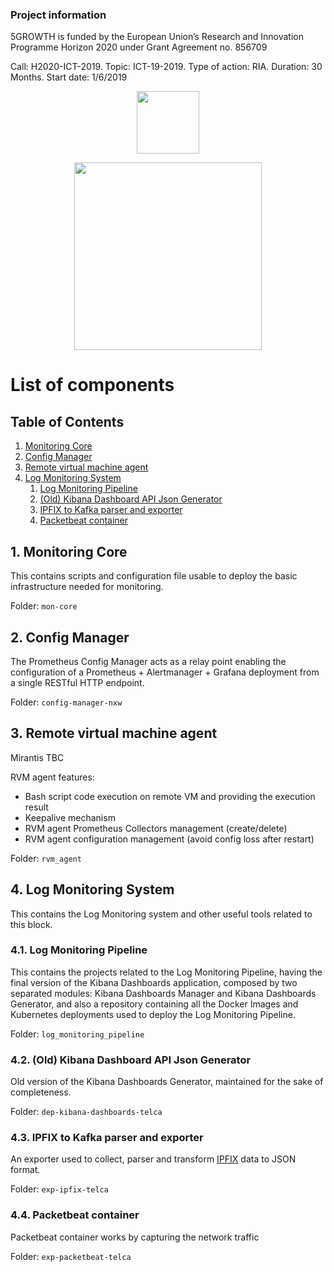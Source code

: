 ### Project information
5GROWTH is funded by the European Union’s Research and Innovation Programme Horizon 2020 under Grant Agreement no. 856709


Call: H2020-ICT-2019. Topic: ICT-19-2019. Type of action: RIA. Duration: 30 Months. Start date: 1/6/2019


<p align="center">
<img src="https://upload.wikimedia.org/wikipedia/commons/b/b7/Flag_of_Europe.svg" width="100px" />
</p>

<p align="center">
<img src="https://5g-ppp.eu/wp-content/uploads/2019/06/5Growth_rgb_horizontal.png" width="300px" />
</p>
 



# List of components

## Table of Contents

1. [Monitoring Core](#monitoring-core)
2. [Config Manager](#config-manager)
3. [Remote virtual machine agent](#rvm-agent)
4. [Log Monitoring System](#log-monitoring)
    1. [Log Monitoring Pipeline](#log-monitoring-pipeline)
    2. [(Old) Kibana Dashboard API Json Generator](#dep-kibana-dashboards-telca)
    3. [IPFIX to Kafka parser and exporter](#exp-ipfix-telca)
    4. [Packetbeat container](#exp-packetbeat-telca)

## 1. Monitoring Core <a name="monitoring-core"></a>

This contains scripts and configuration file usable to deploy the basic infrastructure
needed for monitoring.

Folder: `mon-core`


## 2. Config Manager <a name="config-manager"></a>

The Prometheus Config Manager acts as a relay point enabling the configuration of a
Prometheus + Alertmanager + Grafana deployment from a single RESTful HTTP endpoint.

Folder: `config-manager-nxw`


## 3. Remote virtual machine agent <a name="rvm-agent"></a>
Mirantis TBC

RVM agent features:
- Bash script code execution on remote VM and providing the execution result
- Keepalive mechanism
- RVM agent Prometheus Collectors management (create/delete)
- RVM agent configuration management (avoid config loss after restart)

Folder: `rvm_agent`

## 4. Log Monitoring System <a name="log-monitoring"></a>

This contains the Log Monitoring system and other useful tools related to this block.

### 4.1. Log Monitoring Pipeline <a name="log-monitoring-pipeline"></a>

This contains the projects related to the Log Monitoring Pipeline, having the final version of the Kibana Dashboards application, composed by two separated modules: Kibana Dashboards Manager and Kibana Dashboards Generator, and also a repository containing all the Docker Images and Kubernetes deployments used to deploy the Log Monitoring Pipeline.

Folder: `log_monitoring_pipeline`

### 4.2. (Old) Kibana Dashboard API Json Generator <a name="dep-kibana-dashboards-telca"></a>

Old version of the Kibana Dashboards Generator, maintained for the sake of completeness.

Folder: `dep-kibana-dashboards-telca`

### 4.3. IPFIX to Kafka parser and exporter <a name="exp-ipfix-telca"></a>

An exporter used to collect, parser and transform [IPFIX](https://www.iana.org/assignments/ipfix/ipfix.xhtml) data to JSON format.

Folder: `exp-ipfix-telca`

### 4.4. Packetbeat container <a name="exp-packetbeat-telca"></a>

Packetbeat container works by capturing the network traffic

Folder: `exp-packetbeat-telca`
